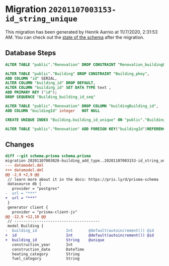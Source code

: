 # Migration `20201107003153-id_string_unique`

This migration has been generated by Henrik Aarnio at 11/7/2020, 2:31:53 AM.
You can check out the [state of the schema](./schema.prisma) after the migration.

## Database Steps

```sql
ALTER TABLE "public"."Renovation" DROP CONSTRAINT "Renovation_buildingBuilding_id_fkey"

ALTER TABLE "public"."Building" DROP CONSTRAINT "Building_pkey",
ADD COLUMN "id" SERIAL,
ALTER COLUMN "building_id" DROP DEFAULT,
ALTER COLUMN "building_id" SET DATA TYPE text ,
ADD PRIMARY KEY ("id");
DROP SEQUENCE "Building_building_id_seq"

ALTER TABLE "public"."Renovation" DROP COLUMN "buildingBuilding_id",
ADD COLUMN "buildingId" integer   NOT NULL 

CREATE UNIQUE INDEX "Building.building_id_unique" ON "public"."Building"("building_id")

ALTER TABLE "public"."Renovation" ADD FOREIGN KEY("buildingId")REFERENCES "public"."Building"("id") ON DELETE CASCADE ON UPDATE CASCADE
```

## Changes

```diff
diff --git schema.prisma schema.prisma
migration 20201107003026-building_add_type..20201107003153-id_string_unique
--- datamodel.dml
+++ datamodel.dml
@@ -2,9 +2,9 @@
 // learn more about it in the docs: https://pris.ly/d/prisma-schema
 datasource db {
   provider = "postgres"
-  url = "***"
+  url = "***"
 }
 generator client {
   provider = "prisma-client-js"
@@ -12,9 +12,10 @@
 // --------------------------------------
 model Building {
-  building_id             Int       @default(autoincrement()) @id
+  id                      Int       @default(autoincrement()) @id
+  building_id             String    @unique
   construction_year       Int
   construction_date       DateTime
   heating_category        String
   fuel_category           String
```


